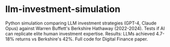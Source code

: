 # llm-investment-simulation
Python simulation comparing LLM investment strategies (GPT-4, Claude Opus) against Warren Buffett's Berkshire Hathaway (2022-2024). Tests if AI can replicate elite human investment expertise. Results: LLMs achieved 4.7-18% returns vs Berkshire's 42%. Full code for Digital Finance paper.
